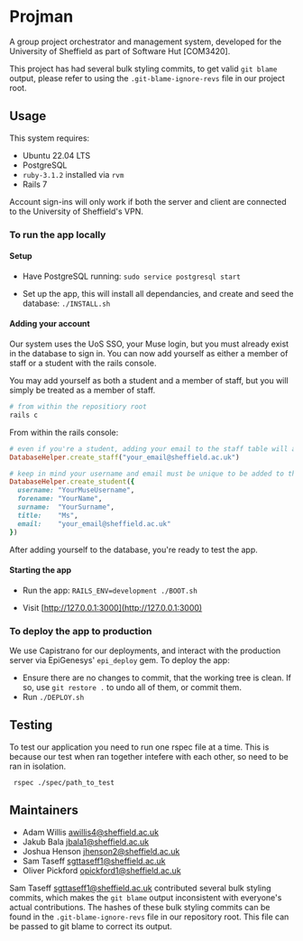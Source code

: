 # Projman

A group project orchestrator and management system, developed for the University of Sheffield as part of Software Hut \[COM3420\].

This project has had several bulk styling commits, to get valid `git blame` output, please refer to using the `.git-blame-ignore-revs` file in our project root.

## Usage

This system requires:

- Ubuntu 22.04 LTS
- PostgreSQL
- `ruby-3.1.2` installed via `rvm`
- Rails 7

Account sign-ins will only work if both the server and client are connected to the University of Sheffield's VPN.

### To run the app locally

#### Setup

- Have PostgreSQL running:
  `sudo service postgresql start`

- Set up the app, this will install all dependancies, and create and seed the database:
  `./INSTALL.sh`

#### Adding your account

Our system uses the UoS SSO, your Muse login, but you must already exist in the database to sign in. You can now add yourself as either a member of staff or a student with the rails console.

You may add yourself as both a student and a member of staff, but you will simply be treated as a member of staff.

```bash
# from within the repositiory root
rails c
```
From within the rails console:
```ruby
# even if you're a student, adding your email to the staff table will allow you to log in as a staff member with your muse credentials
DatabaseHelper.create_staff("your_email@sheffield.ac.uk")

# keep in mind your username and email must be unique to be added to the database
DatabaseHelper.create_student({
  username: "YourMuseUsername",
  forename: "YourName",
  surname:  "YourSurname",
  title:    "Ms",
  email:    "your_email@sheffield.ac.uk"
})
```

After adding yourself to the database, you're ready to test the app.

#### Starting the app

- Run the app:
  `RAILS_ENV=development ./BOOT.sh`

- Visit [http://127.0.0.1:3000](http://127.0.0.1:3000)

### To deploy the app to production

We use Capistrano for our deployments, and interact with the production server via EpiGenesys' `epi_deploy` gem. To deploy the app:

- Ensure there are no changes to commit, that the working tree is clean. If so, use `git restore .` to undo all of them, or commit them.
- Run `./DEPLOY.sh`

## Testing

To test our application you need to run one rspec file at a time. This is because our test when ran together intefere with each other, so need to be ran in isolation.

` rspec ./spec/path_to_test`

## Maintainers

- Adam Willis <awillis4@sheffield.ac.uk>
- Jakub Bala <jbala1@sheffield.ac.uk>
- Joshua Henson <jhenson2@sheffield.ac.uk>
- Sam Taseff <sgttaseff1@sheffield.ac.uk>
- Oliver Pickford <opickford1@sheffield.ac.uk>

Sam Taseff <sgttaseff1@sheffield.ac.uk> contributed several bulk styling commits, which makes the `git blame` output inconsistent with everyone's actual contributions. The hashes of these bulk styling commits can be found in the `.git-blame-ignore-revs` file in our repository root. This file can be passed to git blame to correct its output.